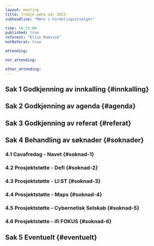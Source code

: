```yaml
---
layout: meeting
title: Tredje møte vår 2023
subheadline: "Møte i Fordelingsutvalget"

time: 16:15:00
published: true
referent: "Elias Ramsvik"
notReferat: true

attending:

not_attending:

other_attending:
---
```


## Sak 1 Godkjenning av innkalling {#innkalling}

## Sak 2 Godkjenning av agenda {#agenda}

## Sak 3 Godkjenning av referat {#referat}

## Sak 4 Behandling av søknader {#soknader}

### 4.1 Cavafredag - Navet {#soknad-1}

### 4.2 Prosjektstøtte - Defi {#soknad-2}

### 4.3 Prosjektstøtte - LI:ST {#soknad-3}

### 4.4 Prosjektstøtte - Maps {#soknad-4}

### 4.5 Prosjektstøtte - Cybernetisk Selskab {#soknad-5}

### 4.6 Prosjektstøtte - ifi FOKUS {#soknad-6}

## Sak 5 Eventuelt {#eventuelt}
